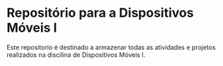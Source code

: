 # Repositório para a Dispositivos Móveis I

Este repositorio é destinado a armazenar todas as atividades e projetos realizados na discilina de Dispositivos Móveis I.
